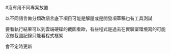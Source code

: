 #沒有用不同專案放置

以不同語言做分類改語言底下項目可能是解題或是開發項草稿也有工具測試

要看執行結果可以到雲端硬碟的截圖看歐，有些程式是過去在實驗室環境寫的可能沒做截圖記錄只能看程式框架

會不定時更新
